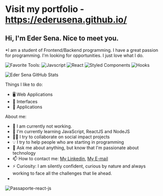 # Visit my portfolio - https://ederusena.github.io/
## Hi, I'm Eder Sena. Nice to meet you.
 
*I am a student of Frontend/Backend programming. I have a great passion for programming. I'm looking for opportunities.
 I just love what I do.

![Favorite Tools:](https://img.shields.io/badge/favorite%20tools:%20-%23000.svg?&style=for-the-badge) 
![Javscript](https://img.shields.io/badge/javascript%20-%23007ACC.svg?&style=for-the-badge&logo=javascript&logoColor=white) 
![React](https://img.shields.io/badge/react%20-%2361DAFB.svg?&style=for-the-badge&logo=react&logoColor=black) 
![Styled Components](https://img.shields.io/badge/styled%20components%20-%23DB7093.svg?&style=for-the-badge&logo=styled-components&logoColor=white) 
![Hooks](https://img.shields.io/badge/hooks%20-%23764ABC.svg?&style=for-the-badge&logo=redux&logoColor=white)

![Eder Sena GitHub Stats](https://github-readme-stats.anuraghazra1.vercel.app/api?username=ederusena&show_icons=true&hide_border=true&theme=vue-dark)

Things I like to do:

- 🖥 Web Applications
- 🎨 Interfaces
- 📱 Applications

About me:

- 🔭 I am currently not working.
- 🌱 I'm currently learning JavaScript, ReactJS and NodeJS
- ✊🏽 I try to collaborate on social impact projects
- 💡 I try to help people who are starting in programming
- 💬 Ask me about anything, but know that I'm passionate about technology
- 📫 How to contact me: [My Linkedin](https://www.linkedin.com/in/edersena), [My E-mail](eder.sena@live.com)
- ⚡ Curiosity: I am silently confident, curious by nature and always working to face all the challenges that lie ahead.
- 
![Passaporte-react-js](https://user-images.githubusercontent.com/26800480/116770994-48ad7480-aa1e-11eb-8c26-f552727f3a70.png)
